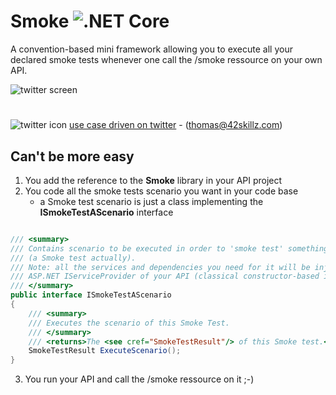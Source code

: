 # Smoke ![.NET Core](https://github.com/42skillz/Smoke/workflows/.NET%20Core/badge.svg)

A convention-based mini framework allowing you to execute all your declared smoke tests whenever one call the /smoke ressource on your own API.

![twitter screen](https://github.com/42skillz/Smoke/blob/main/smoke-icon.jpg?raw=true)   
  
# 
![twitter icon](https://github.com/42skillz/Smoke/blob/main/Images/Twitter_icon.gif?raw=true) [use case driven on twitter](https://twitter.com/tpierrain) - (thomas@42skillz.com)


## Can't be more easy

1. You add the reference to the **Smoke** library in your API project
2. You code all the smoke tests scenario you want in your code base
    - a Smoke test scenario is just a class implementing the **ISmokeTestAScenario** interface

```csharp

/// <summary>
/// Contains scenario to be executed in order to 'smoke test' something.
/// (a Smoke test actually).
/// Note: all the services and dependencies you need for it will be injected using the
/// ASP.NET IServiceProvider of your API (classical constructor-based injection).
/// </summary>
public interface ISmokeTestAScenario
{
    /// <summary>
    /// Executes the scenario of this Smoke Test.
    /// </summary>
    /// <returns>The <see cref="SmokeTestResult"/> of this Smoke test.</returns>
    SmokeTestResult ExecuteScenario();
}

```

3. You run your API and call the /smoke ressource on it ;-)
 




